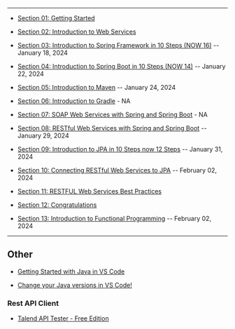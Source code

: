 



***

* [Section 01: Getting Started](https://github.com/muarshad01/Spring_WebServices/blob/main/section_01_getting_started.md)

* [Section 02: Introduction to Web Services](https://github.com/muarshad01/Spring_WebServices/blob/main/section_02_introduction_to_web_services.md)

* [Section 03: Introduction to Spring Framework in 10 Steps (NOW 16)](https://github.com/muarshad01/Spring_WebServices/blob/main/section_03_introduction_to_spring_framework_in_10_steps_now_16.md) -- January 18, 2024

* [Section 04: Introduction to Spring Boot in 10 Steps (NOW 14)](https://github.com/muarshad01/Spring_WebServices/blob/main/section_04_introduction_to_spring_boot_in_10_steps_now_14.md) -- January 22, 2024

* [Section 05: Introduction to Maven](https://github.com/muarshad01/Spring_WebServices/blob/main/section_05_introduction_to_maven.md) -- January 24, 2024

* [Section 06: Introduction to Gradle](https://github.com/muarshad01/Spring_WebServices/blob/main/section_06_introduction_to_gradle.md) - NA

* [Section 07: SOAP Web Services with Spring and Spring Boot](https://github.com/muarshad01/Spring_WebServices/blob/main/section_07_soap_web_services_with_spring_and_spring_boot.md) - NA

* [Section 08: RESTful Web Services with Spring and Spring Boot](https://github.com/muarshad01/Spring_WebServices/blob/main/section_08_RESTful_Web_Services_with_Spring_and_Spring_Boot.md) -- January 29, 2024

* [Section 09: Introduction to JPA in 10 Steps now 12 Steps](https://github.com/muarshad01/Spring_WebServices/blob/main/section_09_Introduction_to_jpa_in_10_steps_now_12_steps.md) -- January 31, 2024

* [Section 10: Connecting RESTful Web Services to JPA](https://github.com/muarshad01/Spring_WebServices/blob/main/section_10_connecting_RESTful_Web_Services_to_JPA.md) -- February 02, 2024

* [Section 11: RESTFUL Web Services Best Practices](https://github.com/muarshad01/Spring_WebServices/blob/main/section_11_RESTful_Web_Services_Best_Practices.md)

* [Section 12: Congratulations](...)

* [Section 13: Introduction to Functional Programming](https://github.com/muarshad01/Spring_WebServices/blob/main/section_13_Introduction_to_functional_programming.md) -- February 02, 2024

***

## Other

* [Getting Started with Java in VS Code](https://code.visualstudio.com/docs/java/java-tutorial)

* [Change your Java versions in VS Code!](https://www.youtube.com/watch?v=p-H7Q9PtSc8)

### Rest API Client
* [Talend API Tester - Free Edition](https://chromewebstore.google.com/detail/talend-api-tester-free-ed/aejoelaoggembcahagimdiliamlcdmfm?pli=1)
